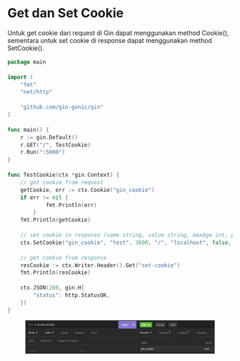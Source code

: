 # Get dan Set Cookie

Untuk get cookie dari request di Gin dapat menggunakan method Cookie(), sementara untuk set cookie di response dapat menggunakan method SetCookie().

```go
package main

import (
	"fmt"
	"net/http"

	"github.com/gin-gonic/gin"
)

func main() {
	r := gin.Default()
	r.GET("/", TestCookie)
	r.Run(":5000")
}

func TestCookie(ctx *gin.Context) {
	// get cookie from request
	getCookie, err := ctx.Cookie("gin_cookie")
	if err != nil {
        	fmt.Println(err)
        }
	fmt.Println(getCookie)

	// set cookie in response (name string, value string, maxAge int, path string, domain string, secure bool, httpOnly bool)
	ctx.SetCookie("gin_cookie", "test", 3600, "/", "localhost", false, true)
	
	// get cookie from response
	resCookie := ctx.Writer.Header().Get("set-cookie")
	fmt.Println(resCookie)

	ctx.JSON(200, gin.H{
		"status": http.StatusOK,
	})
}
```

<figure><img src="../.gitbook/assets/1 (3) (1) (2).png" alt=""><figcaption></figcaption></figure>
